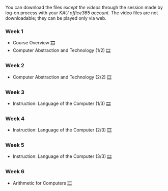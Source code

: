 You can download the files *except the videos* through the session made by log-on process with your *KAU office365 account*. The video files are not downloadable; they can be played only via web.

### Week 1
  * Course Overview [🎞](https://kau365-my.sharepoint.com/:p:/g/personal/taehwan_kim_kau_ac_kr/EU2mN84rzMhPmTg-Wgnmrk8BIciQsF9VvRGT1kT2CGHL5Q?e=KTepk1)
  * Computer Abstraction and Technology (1/2) [🎞](https://kau365-my.sharepoint.com/:p:/g/personal/taehwan_kim_kau_ac_kr/EQNPfFSRJ_NJs3wtv585hIYBQYMUpwY3HhTQOzHyLiBZbg?e=k7UcFm)

### Week 2
  * Computer Abstraction and Technology (2/2) [🎞](https://kau365-my.sharepoint.com/:p:/g/personal/taehwan_kim_kau_ac_kr/EbUVXWa3GfNFqeQNsWgJNlMB0U_pE0QeSSxSKbRMe-cBRQ?e=xu5OxV)

### Week 3
  * Instruction: Language of the Computer (1/3) [🎞](https://kau365-my.sharepoint.com/:p:/g/personal/taehwan_kim_kau_ac_kr/EV1RbnqJnLRDlHWelgEKJnEBUV6ke7JvvbmD3hF42xHfYg?e=RQyqF3)
  
### Week 4
  * Instruction: Language of the Computer (2/3) [🎞](https://kau365-my.sharepoint.com/:p:/g/personal/taehwan_kim_kau_ac_kr/EVUa7t5QlD1MlZb28u8oWNIB3Ja_caPwlRRoMURtbgaaGw?e=mjE35r)

### Week 5
  * Instruction: Language of the Computer (3/3) [🎞](https://kau365-my.sharepoint.com/:p:/g/personal/taehwan_kim_kau_ac_kr/EQaZ2IXWArlElQCtYvpxVyEB8LfCpjLO1oTVwP8f7KnqFg?e=5GtI5k)

### Week 6
  * Arithmetic for Computers [🎞](https://kau365-my.sharepoint.com/:p:/g/personal/taehwan_kim_kau_ac_kr/Ee_0NOlaebVNmvBWBz1K8MgBqbl_5XyOAPShLc_-AGckLQ?e=cdf8sQ)

<!--
### Week 7
  * The Processor (1/4) [🎞]()
  
### Week 8
  * The Processor (2/4) [🎞]()

### Week 9
  * Project Guideline [🎞]()

### Week 10
  * The Processor (3/4) [🎞]()

### Week 11
  * The Processor (4/4) [🎞]()

### Week 12
  * Large and Fast: Exploiting Memory Hierarchy (1/3) [🎞]()
  
### Week 13
  * Large and Fast: Exploiting Memory Hierarchy (2/3) [🎞]()
  
### Week 14
  * [Course Summary]()
  
### Week 15 (Complimentary)
### Week 16
  * Final Exam
-->
